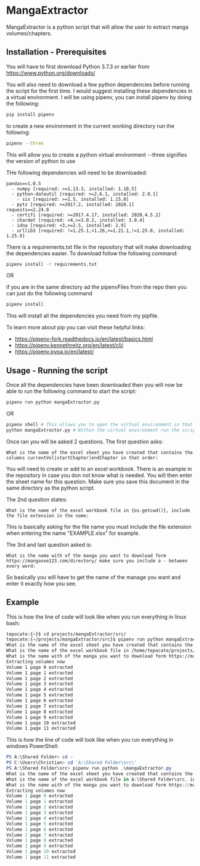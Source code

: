 # MangaExtractor

MangaExtractor is a python script that will allow the user to extract manga volumes/chapters.

## **Installation - Prerequisites**

You will have to first download Python 3.7.3 or earlier from https://www.python.org/downloads/

You will also need to download a few python dependencies before running the script for the first time. I would suggest installing these dependencies in a virtual environment. I will be using pipenv, you can install pipenv by doing the following:

```bash
pip install pipenv
```

to create a new environment in the current working directory run the following:

```bash
pipenv --three
```

This will allow you to create a python virtual environment --three signifies the version of python to use

THe following dependencies will need to be downloaded:

```
pandas==1.0.5
  - numpy [required: >=1.13.3, installed: 1.18.5]
  - python-dateutil [required: >=2.6.1, installed: 2.8.1]
    - six [required: >=1.5, installed: 1.15.0]
  - pytz [required: >=2017.2, installed: 2020.1]
requests==2.24.0
  - certifi [required: >=2017.4.17, installed: 2020.4.5.2]
  - chardet [required: <4,>=3.0.2, installed: 3.0.4]
  - idna [required: <3,>=2.5, installed: 2.9]
  - urllib3 [required: !=1.25.1,<1.26,>=1.21.1,!=1.25.0, installed: 1.25.9]
```

There is a requirements.txt file in the repository that will make downloading the dependencies easier. To download follow the following command:

```bash
pipenv install -r requirements.txt
```

OR

if you are in the same directory ad the pipenvFiles from the repo then you can just do the following command

```Bash
pipenv install
```

This will install all the dependencies you need from my pipfile.

To learn more about pip you can visit these helpful links:

- https://pipenv-fork.readthedocs.io/en/latest/basics.html
- https://pipenv.kennethreitz.org/en/latest/cli/
- https://pipenv.pypa.io/en/latest/

## **Usage - Running the script**

Once all the dependencies have been downloaded then you will now be able to run the following command to start the script:

```bash
pipenv run python mangaExtractor.py
```

OR

```bash
pipenv shell # This allows you to open the virtual environment in that directory
python mangaExtractor.py # Within the virtual environment run the script
```

Once ran you will be asked 2 questions. The first question asks:

```
What is the name of the excel sheet you have created that contains the columns currentVol|startChapter|endChapter in that order:
```

You will need to create or add to an excel workbook. There is an example in the repository in case you don not know what is needed. You will then enter the sheet name for this question. Make sure you save this document in the same directory as the python script.

The 2nd question states:

```
What is the name of the excel workbook file in {os.getcwd()}, include the file extension in the name:
```

This is basically asking for the file name you must include the file extension when entering the name "EXAMPLE.xlsx" for example.

The 3rd and last question asked is:

```
What is the name with of the manga you want to download form https://mangasee123.com/directory/ make sure you include a - between every word:
```

So basically you will have to get the name of the manage you want and enter it exactly how you see.

## Example

This is how the line of code will look like when you run everything in linux bash:

```Bash
tepocate:{~}$ cd projects/mangaExtractor/src/
tepocate:{~/projects/mangaExtractor/src}$ pipenv run python mangaExtractor.py
What is the name of the excel sheet you have created that contains the columns currentVol|startChapter|endChapter in that order: Onepunch Man
What is the name of the excel workbook file in /home/tepocate/projects/mangaExtractor/src, include the file extension in the name: MangaVolumes.xlsx
What is the name with of the manga you want to download form https://mangasee123.com/directory/ make sure you include a - between every word: Onepunch-Man
Extracting volumes now
Volume 1 page 0 extracted
Volume 1 page 1 extracted
Volume 1 page 2 extracted
Volume 1 page 3 extracted
Volume 1 page 4 extracted
Volume 1 page 5 extracted
Volume 1 page 6 extracted
Volume 1 page 7 extracted
Volume 1 page 8 extracted
Volume 1 page 9 extracted
Volume 1 page 10 extracted
Volume 1 page 11 extracted
```

This is how the line of code will look like when you run everything in windows PowerShell:

```PowerShell
PS A:\Shared Folder> cd ~
PS C:\Users\Christian> cd 'A:\Shared Folder\src\'
PS A:\Shared Folder\src> pipenv run python .\mangaExtractor.py
What is the name of the excel sheet you have created that contains the columns currentVol|startChapter|endChapter in that order: My Hero Academia
What is the name of the excel workbook file in A:\Shared Folder\src, include the file extension in the name: MangaVolumes.xlsx
What is the name with of the manga you want to download form https://mangasee123.com/directory/ make sure you include a - between every word: Boku-No-Hero-Academia
Extracting volumes now
Volume 1 page 0 extracted
Volume 1 page 1 extracted
Volume 1 page 2 extracted
Volume 1 page 3 extracted
Volume 1 page 4 extracted
Volume 1 page 5 extracted
Volume 1 page 6 extracted
Volume 1 page 7 extracted
Volume 1 page 8 extracted
Volume 1 page 9 extracted
Volume 1 page 10 extracted
Volume 1 page 11 extracted
```

